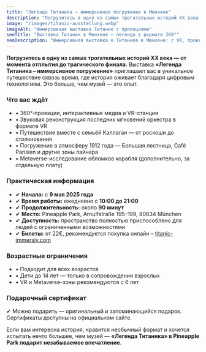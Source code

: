 ```yaml
---
title: "Легенда Титаника – иммерсивное погружение в Мюнхене"
description: "Погрузитесь в одну из самых трогательных историй XX века — от момента отплытия до трагического финала. Выставка «Легенда Титаника – иммерсивное погружение» приглашает вас в уникальное путешествие сквозь время."
image: "/images/titanic-ausstellung.webp"
imageAlt: "Иммерсивная выставка Титаник с проекциями"
seoTitle: "Выставка Титаник в Мюнхене – легенда в формате 360°"
seoDescription: "Иммерсивная выставка о Титанике в Мюнхене: с VR, проекциями и путешествием в 1912 год. Билеты доступны онлайн."
---
```


**Погрузитесь в одну из самых трогательных историй XX века — от момента отплытия до трагического финала.** Выставка **«Легенда Титаника – иммерсивное погружение»** приглашает вас в уникальное путешествие сквозь время, где история оживает благодаря цифровым технологиям. Это больше, чем музей — это опыт.

### Что вас ждёт

- • 360°‑проекции, интерактивные медиа и VR-станции  
- • Звуковая реконструкция последних мгновений оркестра в формате VR  
- • Путешествие вместе с семьёй Каллаган — от роскоши до столкновения  
- • Погружение в атмосферу 1912 года — Большая лестница, Café Parisien и другие зоны лайнера  
- • Metaverse-исследование обломков корабля (дополнительно, за отдельную плату)

### Практическая информация

- ✔ **Начало:** с **9 мая 2025 года**  
- ✔ **Время работы:** ежедневно с **10:00 до 21:00**  
- ✔ **Продолжительность:** около **90 минут**  
- ✔ **Место:** Pineapple Park, Arnulfstraße 195–199, 80634 München  
- ✔ **Доступность:** пространство полностью приспособлено для людей с ограниченными возможностями  
- ✔ **Билеты:** от 22€, рекомендуется покупка онлайн – [titanic-immersiv.com](https://titanic-immersiv.com/muenchen/)

### Возрастные ограничения

- • Подходит для всех возрастов  
- • Дети до 14 лет — только в сопровождении взрослых  
- • VR и Metaverse-зоны рекомендуются с 6 лет

### Подарочный сертификат

✔ Можно подарить — оригинальный и запоминающийся подарок. Сертификаты доступны на официальном сайте.

Если вам интересна история, нравится необычный формат и хочется испытать нечто большее, чем музей — **«Легенда Титаника» в Pineapple Park подарит незабываемое впечатление**.
